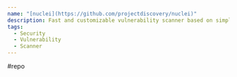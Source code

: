 ```yaml
---
name: "[nuclei](https://github.com/projectdiscovery/nuclei)"
description: Fast and customizable vulnerability scanner based on simple YAML based DSL.
tags:
  - Security
  - Vulnerability
  - Scanner
---
```

#repo